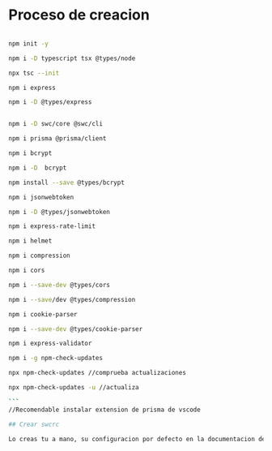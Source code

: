 # Proceso de creacion

````bash

npm init -y

npm i -D typescript tsx @types/node

npx tsc --init

npm i express

npm i -D @types/express 


npm i -D swc/core @swc/cli

npm i prisma @prisma/client

npm i bcrypt

npm i -D  bcrypt

npm install --save @types/bcrypt

npm i jsonwebtoken

npm i -D @types/jsonwebtoken

npm i express-rate-limit

npm i helmet

npm i compression

npm i cors

npm i --save-dev @types/cors

npm i --save/dev @types/compression

npm i cookie-parser

npm i --save-dev @types/cookie-parser

npm i express-validator

npm i -g npm-check-updates

npx npm-check-updates //comprueba actualizaciones

npx npm-check-updates -u //actualiza

```
//Recomendable instalar extension de prisma de vscode

## Crear swcrc

Lo creas tu a mano, su configuracion por defecto en la documentacion de typescrip

